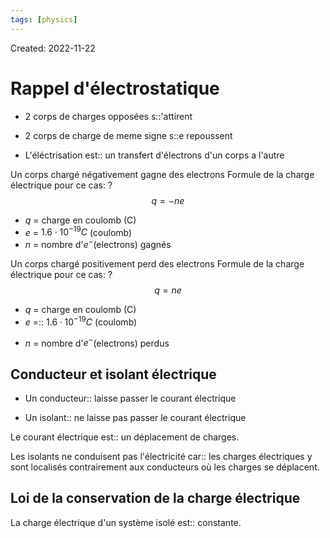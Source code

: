 ```yaml
---
tags: [physics] 
---
```

Created: 2022-11-22

# Rappel d'électrostatique

- 2 corps de charges opposées s::'attirent
<!--SR:!2023-07-20,145,250-->
- 2 corps de charge de meme signe s::e repoussent
<!--SR:!2023-07-05,135,250-->

- L'éléctrisation est:: un transfert d'électrons d'un corps a l'autre
<!--SR:!2023-05-16,64,244-->

<!--SR:!2023-04-21,84,230-->

Un corps chargé négativement gagne des electrons
Formule de la charge électrique pour ce cas:
?
$$q=-ne$$
- $q$ = charge en coulomb (C)
- $e$ = $1.6\cdot 10^{-19}C$ (coulomb) 
- $n$ = nombre d'$e^{-}$(electrons) gagnés
<!--SR:!2023-07-04,133,250-->

Un corps chargé positivement perd des electrons
Formule de la charge électrique pour ce cas:
?
$$q=ne$$
- $q$ = charge en coulomb (C)
- $e$ =:: $1.6\cdot 10^{-19}C$ (coulomb) 
<!--SR:!2023-04-29,69,190-->
- $n$ = nombre d'$e^{-}$(electrons) perdus

## Conducteur et isolant électrique
- Un conducteur:: laisse passer le courant électrique
<!--SR:!2023-09-01,159,230-->
- Un isolant:: ne laisse pas passer le courant électrique
<!--SR:!2023-08-20,152,230-->
Le courant électrique est:: un déplacement de charges.
<!--SR:!2023-03-30,34,247-->

<!--SR:!2023-05-07,94,230-->
Les isolants ne conduisent pas l'électricité car:: les charges électriques y sont localisés contrairement aux conducteurs où les charges se déplacent.
<!--SR:!2023-06-07,87,280-->

<!--SR:!2023-04-19,84,230-->

## Loi de la conservation de la charge électrique
La charge électrique d'un système isolé est:: constante. 
<!--SR:!2023-06-23,98,280-->

<!--SR:!2023-04-18,83,230-->
